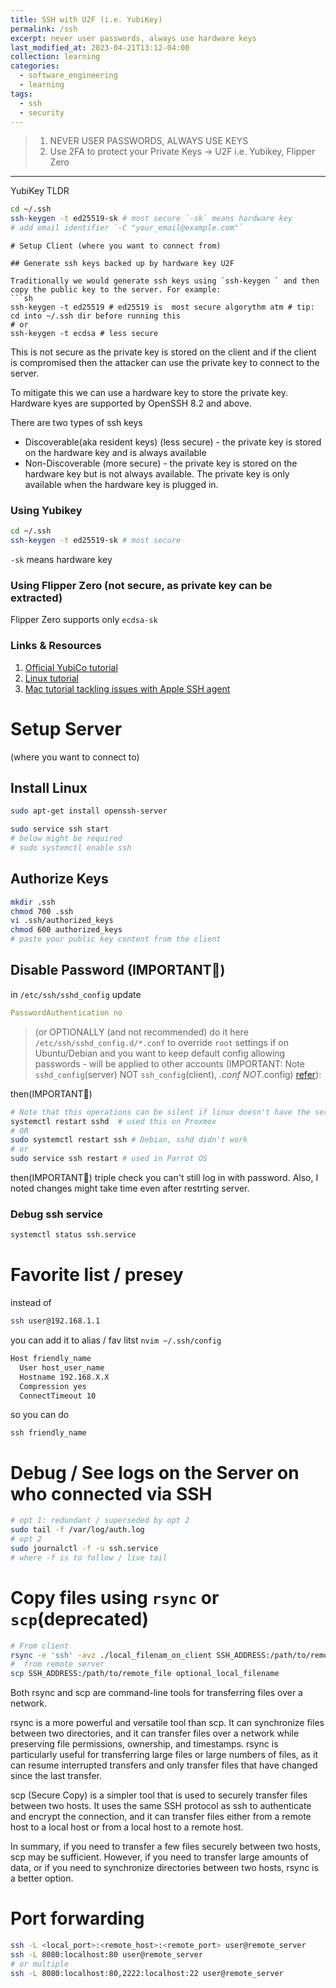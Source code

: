 ```yaml
---
title: SSH with U2F (i.e. YubiKey)
permalink: /ssh
excerpt: never user passwords, always use hardware keys
last_modified_at: 2023-04-21T13:12-04:00
collection: learning
categories:
  - software_engineering
  - learning
tags:
  - ssh
  - security
---
```



> 1. NEVER USER PASSWORDS, ALWAYS USE KEYS
> 2. Use 2FA to protect your Private Keys -> U2F i.e. Yubikey, Flipper Zero

---
YubiKey TLDR

```sh
cd ~/.ssh
ssh-keygen -t ed25519-sk # most secure `-sk` means hardware key
# add email identifier `-C "your_email@example.com"`
````
```
# Setup Client (where you want to connect from)

## Generate ssh keys backed up by hardware key U2F

Traditionally we would generate ssh keys using `ssh-keygen ` and then copy the public key to the server. For example:
```sh
ssh-keygen -t ed25519 # ed25519 is  most secure algorythm atm # tip: cd into ~/.ssh dir before running this
# or
ssh-keygen -t ecdsa # less secure
```
This is not secure as the private key is stored on the client and if the client is compromised then the attacker can use the private key to connect to the server.

To mitigate this we can use a hardware key to store the private key. Hardware kyes are supported by OpenSSH 8.2 and above.

There are two types of ssh keys 
- Discoverable(aka resident keys) (less secure) - the private key is stored on the hardware key and is always available
- Non-Discoverable (more secure) - the private key is stored on the hardware key but is not always available. The private key is only available when the hardware key is plugged in.

### Using Yubikey 

```sh
cd ~/.ssh
ssh-keygen -t ed25519-sk # most secure 
```
`-sk` means hardware key

### Using Flipper Zero (not secure, as private key can be extracted)

Flipper Zero supports only `ecdsa-sk`
### Links & Resources

1. [Official YubiCo tutorial](https://developers.yubico.com/SSH/Securing_SSH_with_FIDO2.html)
1. [Linux tutorial](https://forums.lawrencesystems.com/t/ssh-with-yubikey-fido-u2f-authentication/13024)
1. [Mac tutorial tackling issues with Apple SSH agent](https://aditsachde.com/posts/yubikey-ssh/)

# Setup Server

(where you want to connect to)
## Install Linux

```bash
sudo apt-get install openssh-server
```

```bash
sudo service ssh start
# below might be required
# sudo systemctl enable ssh
```

## Authorize Keys

```bash
mkdir .ssh
chmod 700 .ssh
vi .ssh/authorized_keys
chmod 600 authorized_keys
# paste your public key content from the client
```

## Disable Password (IMPORTANT🚨)


in `/etc/ssh/sshd_config` update

```yaml
PasswordAuthentication no
```

> (or OPTIONALLY (and not recommended) do it here `/etc/ssh/sshd_config.d/*.conf` to override `root` settings if on Ubuntu/Debian and you want to keep default config allowing passwords - will be applied to other accounts
(IMPORTANT: Note `sshd_config`(server) NOT `ssh_config`(client), *.conf NOT*.config)
[refer](https://unix.stackexchange.com/questions/727492/passwordauthentication-no-but-i-can-still-login-by-password)):

then(IMPORTANT🚨)
```bash
# Note that this operations can be silent if linux doesn't have the service installed
systemctl restart sshd  # used this on Proxmox
# OR
sudo systemctl restart ssh # Debian, sshd didn't work
# or
sudo service ssh restart # used in Parrot OS
```
then(IMPORTANT🚨)
triple check you can't still log in with password. Also, I noted changes might take time even after restrting server.

### Debug ssh service

```sh
systemctl status ssh.service
```

# Favorite list / presey

instead of

```sh
ssh user@192.168.1.1
```

you can add it to alias / fav litst
`nvim ~/.ssh/config`

```sh
Host friendly_name
  User host_user_name
  Hostname 192.168.X.X
  Compression yes
  ConnectTimeout 10
```
so you can do 
```
ssh friendly_name
```
# Debug / See logs on the Server on who connected via SSH

```bash
# opt 1: redundant / superseded by opt 2
sudo tail -f /var/log/auth.log
# opt 2
sudo journalctl -f -u ssh.service
# where -f is to follow / live tail
```

# Copy files using `rsync` or `scp`(deprecated)

```sh
# From client
rsync -e 'ssh' -avz ./local_filenam_on_client SSH_ADDRESS:/path/to/remote_file
#  from remote server
scp SSH_ADDRESS:/path/to/remote_file optional_local_filename
```
Both rsync and scp are command-line tools for transferring files over a network.

rsync is a more powerful and versatile tool than scp. It can synchronize files between two directories, and it can transfer files over a network while preserving file permissions, ownership, and timestamps. rsync is particularly useful for transferring large files or large numbers of files, as it can resume interrupted transfers and only transfer files that have changed since the last transfer.

scp (Secure Copy) is a simpler tool that is used to securely transfer files between two hosts. It uses the same SSH protocol as ssh to authenticate and encrypt the connection, and it can transfer files either from a remote host to a local host or from a local host to a remote host.

In summary, if you need to transfer a few files securely between two hosts, scp may be sufficient. However, if you need to transfer large amounts of data, or if you need to synchronize directories between two hosts, rsync is a better option.

# Port forwarding
```sh
ssh -L <local_port>:<remote_host>:<remote_port> user@remote_server
ssh -L 8080:localhost:80 user@remote_server
# or multiple
ssh -L 8080:localhost:80,2222:localhost:22 user@remote_server

```